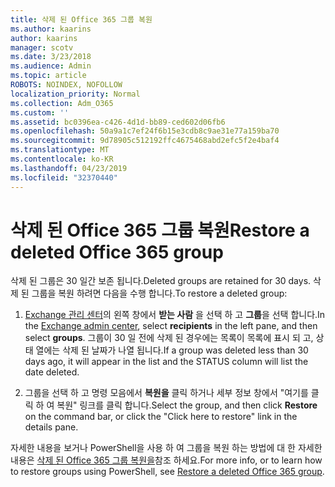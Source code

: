 ```yaml
---
title: 삭제 된 Office 365 그룹 복원
ms.author: kaarins
author: kaarins
manager: scotv
ms.date: 3/23/2018
ms.audience: Admin
ms.topic: article
ROBOTS: NOINDEX, NOFOLLOW
localization_priority: Normal
ms.collection: Adm_O365
ms.custom: ''
ms.assetid: bc0396ea-c426-4d1d-bb89-ced602d06fb6
ms.openlocfilehash: 50a9a1c7ef24f6b15e3cdb8c9ae31e77a159ba70
ms.sourcegitcommit: 9d78905c512192ffc4675468abd2efc5f2e4baf4
ms.translationtype: MT
ms.contentlocale: ko-KR
ms.lasthandoff: 04/23/2019
ms.locfileid: "32370440"
---
```

# <a name="restore-a-deleted-office-365-group"></a><span data-ttu-id="8c0e0-102">삭제 된 Office 365 그룹 복원</span><span class="sxs-lookup"><span data-stu-id="8c0e0-102">Restore a deleted Office 365 group</span></span>

<span data-ttu-id="8c0e0-103">삭제 된 그룹은 30 일간 보존 됩니다.</span><span class="sxs-lookup"><span data-stu-id="8c0e0-103">Deleted groups are retained for 30 days.</span></span> <span data-ttu-id="8c0e0-104">삭제 된 그룹을 복원 하려면 다음을 수행 합니다.</span><span class="sxs-lookup"><span data-stu-id="8c0e0-104">To restore a deleted group:</span></span>
  
1. <span data-ttu-id="8c0e0-105">[Exchange 관리 센터](https://outlook.office365.com/ecp/)의 왼쪽 창에서 **받는 사람** 을 선택 하 고 **그룹**을 선택 합니다.</span><span class="sxs-lookup"><span data-stu-id="8c0e0-105">In the [Exchange admin center](https://outlook.office365.com/ecp/), select **recipients** in the left pane, and then select **groups**.</span></span> <span data-ttu-id="8c0e0-106">그룹이 30 일 전에 삭제 된 경우에는 목록이 목록에 표시 되 고, 상태 열에는 삭제 된 날짜가 나열 됩니다.</span><span class="sxs-lookup"><span data-stu-id="8c0e0-106">If a group was deleted less than 30 days ago, it will appear in the list and the STATUS column will list the date deleted.</span></span>
    
2. <span data-ttu-id="8c0e0-107">그룹을 선택 하 고 명령 모음에서 **복원을** 클릭 하거나 세부 정보 창에서 "여기를 클릭 하 여 복원" 링크를 클릭 합니다.</span><span class="sxs-lookup"><span data-stu-id="8c0e0-107">Select the group, and then click **Restore** on the command bar, or click the "Click here to restore" link in the details pane.</span></span> 
    
<span data-ttu-id="8c0e0-108">자세한 내용을 보거나 PowerShell을 사용 하 여 그룹을 복원 하는 방법에 대 한 자세한 내용은 [삭제 된 Office 365 그룹 복원을](https://go.microsoft.com/fwlink/?linkid=867802)참조 하세요.</span><span class="sxs-lookup"><span data-stu-id="8c0e0-108">For more info, or to learn how to restore groups using PowerShell, see [Restore a deleted Office 365 group](https://go.microsoft.com/fwlink/?linkid=867802).</span></span>
  

